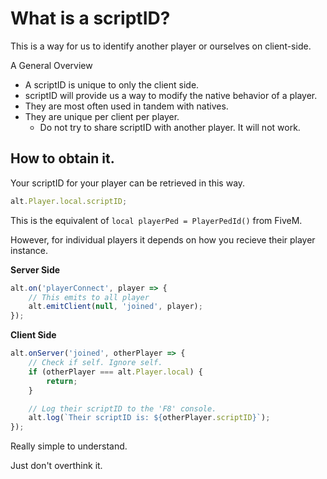# What is a scriptID?

This is a way for us to identify another player or ourselves on client-side.

A General Overview

-   A scriptID is unique to only the client side.
-   scriptID will provide us a way to modify the native behavior of a player.
-   They are most often used in tandem with natives.
-   They are unique per client per player.
    -   Do not try to share scriptID with another player. It will not work.

## How to obtain it.

Your scriptID for your player can be retrieved in this way.

```js
alt.Player.local.scriptID;
```

This is the equivalent of `local playerPed = PlayerPedId()` from FiveM.

However, for individual players it depends on how you recieve their player instance.

**Server Side**

```js
alt.on('playerConnect', player => {
    // This emits to all player
    alt.emitClient(null, 'joined', player);
});
```

**Client Side**

```js
alt.onServer('joined', otherPlayer => {
    // Check if self. Ignore self.
    if (otherPlayer === alt.Player.local) {
        return;
    }

    // Log their scriptID to the 'F8' console.
    alt.log(`Their scriptID is: ${otherPlayer.scriptID}`);
});
```

Really simple to understand.

Just don't overthink it.
